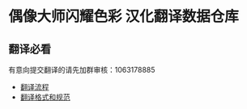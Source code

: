 # 偶像大师闪耀色彩 汉化翻译数据仓库

## 翻译必看

有意向提交翻译的请先加群审核：1063178885

- [翻译流程](翻译流程.md)
- [翻译格式和规范](翻译格式和规范.md)

